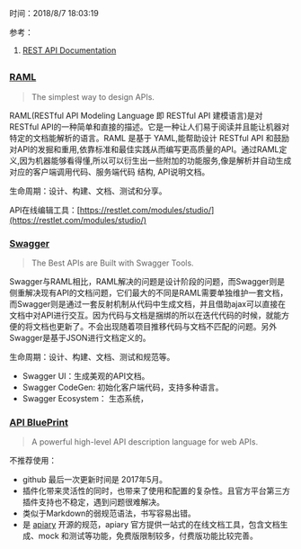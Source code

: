 时间：2018/8/7 18:03:19 

参考：

1. [REST API Documentation](https://dzone.com/articles/rest-api-documentation-part-2-1)

## 

### [RAML](https://raml.org/)

> The simplest way to design APIs.

RAML(RESTful API Modeling Language 即 RESTful API 建模语言)是对 RESTful API的一种简单和直接的描述。它是一种让人们易于阅读并且能让机器对特定的文档能解析的语言。RAML 是基于 YAML,能帮助设计 RESTful API 和鼓励对API的发掘和重用,依靠标准和最佳实践从而编写更高质量的API。通过RAML定义,因为机器能够看得懂,所以可以衍生出一些附加的功能服务,像是解析并自动生成对应的客户端调用代码、服务端代码 结构, API说明文档。

生命周期：设计、构建、文档、测试和分享。

API在线编辑工具：[https://restlet.com/modules/studio/](https://restlet.com/modules/studio/)

### [Swagger](https://swagger.io)

> The Best APIs are Built with Swagger Tools.

Swagger与RAML相比，RAML解决的问题是设计阶段的问题，而Swagger则是侧重解决现有API的文档问题，它们最大的不同是RAML需要单独维护一套文档，而Swagger则是通过一套反射机制从代码中生成文档，并且借助ajax可以直接在文档中对API进行交互。因为代码与文档是捆绑的所以在迭代代码的时候，就能方便的将文档也更新了。不会出现随着项目推移代码与文档不匹配的问题。另外Swagger是基于JSON进行文档定义的。

生命周期：设计、构建、文档、测试和规范等。 

* Swagger UI：生成美观的API文档。
* Swagger CodeGen: 初始化客户端代码，支持多种语言。
* Swagger Ecosystem： 生态系统， 


### [API BluePrint](https://apiblueprint.org/)

> A powerful high-level API description language for web APIs.

不推荐使用：

* github 最后一次更新时间是 2017年5月。
* 插件化带来灵活性的同时，也带来了使用和配置的复杂性。且官方平台第三方插件支持也不稳定，遇到问题很难解决。
* 类似于Markdown的弱规范语法，书写容易出错。
* 是 [apiary](https://apiary.io/) 开源的规范，apiary 官方提供一站式的在线文档工具，包含文档生成、mock 和测试等功能，免费版限制较多，付费版功能比较完善。